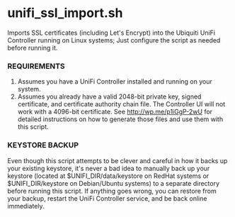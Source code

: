 # unifi_ssl_import.sh
Imports SSL certificates (including Let's Encrypt) into the Ubiquiti UniFi Controller running on Linux systems; Just configure the script as needed before running it.

### REQUIREMENTS
1) Assumes you have a UniFi Controller installed and running on your system.
2) Assumes you already have a valid 2048-bit private key, signed certificate, and certificate authority chain file. The Controller UI will not work with a 4096-bit certificate. See http://wp.me/p1iGgP-2wU for detailed instructions on how to generate those files and use them with this script.

### KEYSTORE BACKUP
Even though this script attempts to be clever and careful in how it backs up your existing keystore, it's never a bad idea to manually back up your keystore (located at $UNIFI_DIR/data/keystore on RedHat systems or $UNIFI_DIR/keystore on Debian/Ubuntu systems) to a separate directory before running this script. If anything goes wrong, you can restore from your backup, restart the UniFi Controller service, and be back online immediately.
